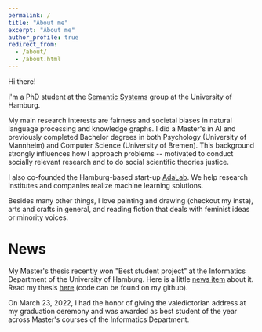 ```yaml
---
permalink: /
title: "About me"
excerpt: "About me"
author_profile: true
redirect_from: 
  - /about/
  - /about.html
---
```

Hi there!

I'm a PhD student at the [Semantic Systems](https://www.inf.uni-hamburg.de/en/inst/ab/sems/home.html) group at the University of Hamburg. 

My main research interests are fairness and societal biases in natural language processing and knowledge graphs. I did a Master's in AI and previously completed Bachelor degrees in both Psychology (University of Mannheim) and Computer Science (University of Bremen). This background strongly influences how I approach problems -- motivated to conduct socially relevant research and to do social scientific theories justice.

I also co-founded the Hamburg-based start-up [AdaLab](https://adalab.ai/). We help research institutes and companies realize machine learning solutions.

Besides many other things, I love painting and drawing (checkout my insta), arts and crafts in general, and reading fiction that deals with feminist ideas or minority voices. 


# News

My Master's thesis recently won "Best student project" at the Informatics Department of the University of Hamburg. Here is a little [news item](https://www.inf.uni-hamburg.de/en/inst/ab/lt/home/news/202110-expo.html) about it. Read my thesis [here](https://www.inf.uni-hamburg.de/en/inst/ab/lt/teaching/theses/completed-theses/2021-ma-kraft.pdf) (code can be found on my github).

On March 23, 2022, I had the honor of giving the valedictorian address at my graduation ceremony and was awarded as best student of the year across Master's courses of the Informatics Department. 
